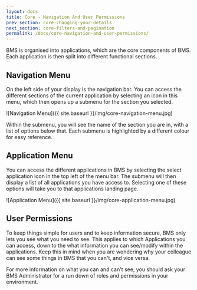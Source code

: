 ```yaml
---
layout: docs
title: Core - Navigation And User Permissions
prev_section: core-changing-your-details
next_section: core-filters-and-pagination
permalink: /docs/core-navigation-and-user-permissions/
---
```


BMS is organised into applications, which are the core components of BMS. Each application is then split into different functional sections.

## Navigation Menu

On the left side of your display is the navigation bar. You can access the different sections of the current application by selecting an icon in this menu, which then opens up a submenu for the section you selected.

![Navigation Menu]({{ site.baseurl }}/img/core-navigation-menu.jpg)

Within the submenu, you will see the name of the section you are in, with a list of options below that. Each submenu is highlighted by a different colour for easy reference.

## Application Menu

You can access the different applications in BMS by selecting the select application icon in the top left of the menu bar. The submenu will then display a list of all applications you have access to. Selecting one of these options will take you to that applications landing page.

![Application Menu]({{ site.baseurl }}/img/core-application-menu.jpg)

## User Permissions

To keep things simple for users and to keep information secure, BMS only lets you see what you need to see. This applies to which Applications you can access, down to the what information you can see/modify within the applications. Keep this in mind when you are wondering why your colleague can see some things in BMS that you can't, and vice versa.

For more information on what you can and can't see, you should ask your BMS Administrator for a run down of roles and permissions in your environment.
